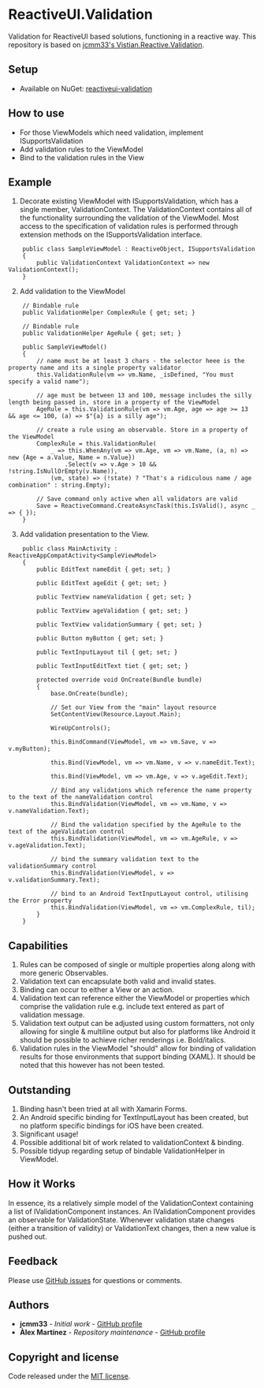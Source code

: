 # ReactiveUI.Validation

Validation for ReactiveUI based solutions, functioning in a reactive way. This repository is based on [jcmm33's Vistian.Reactive.Validation](https://github.com/jcmm33/ReactiveUI.Validation).

## Setup
* Available on NuGet: [reactiveui-validation](https://www.nuget.org/packages/reactiveui-validation/)

## How to use

* For those ViewModels which need validation, implement ISupportsValidation
* Add validation rules to the ViewModel
* Bind to the validation rules in the View

## Example

1. Decorate existing ViewModel with ISupportsValidation, which has a single member, ValidationContext. The ValidationContext contains all of the functionality surrounding the validation of the ViewModel.  Most access to the specification of validation rules is performed through extension methods on the ISupportsValidation interface.

```
    public class SampleViewModel : ReactiveObject, ISupportsValidation
    {
        public ValidationContext ValidationContext => new ValidationContext();
	}
```

2. Add validation to the ViewModel

```
	// Bindable rule
	public ValidationHelper ComplexRule { get; set; }

	// Bindable rule
	public ValidationHelper AgeRule { get; set; }

	public SampleViewModel()
	{
		// name must be at least 3 chars - the selector heee is the property name and its a single property validator
		this.ValidationRule(vm => vm.Name, _isDefined, "You must specify a valid name");

		// age must be between 13 and 100, message includes the silly length being passed in, store in a property of the ViewModel
		AgeRule = this.ValidationRule(vm => vm.Age, age => age >= 13 && age <= 100, (a) => $"{a} is a silly age");

		// create a rule using an observable. Store in a property of the ViewModel
		ComplexRule = this.ValidationRule(
			_ => this.WhenAny(vm => vm.Age, vm => vm.Name, (a, n) => new {Age = a.Value, Name = n.Value})
				.Select(v => v.Age > 10 && !string.IsNullOrEmpty(v.Name)),
			(vm, state) => (!state) ? "That's a ridiculous name / age combination" : string.Empty);

		// Save command only active when all validators are valid
		Save = ReactiveCommand.CreateAsyncTask(this.IsValid(), async _ => { });
	}
```

3. Add validation presentation to the View.

```
	public class MainActivity : ReactiveAppCompatActivity<SampleViewModel>
    {
        public EditText nameEdit { get; set; }

        public EditText ageEdit { get; set; }

        public TextView nameValidation { get; set; }

        public TextView ageValidation { get; set; }

        public TextView validationSummary { get; set; }

        public Button myButton { get; set; }

        public TextInputLayout til { get; set; }

        public TextInputEditText tiet { get; set; }

        protected override void OnCreate(Bundle bundle)
        {
            base.OnCreate(bundle);

            // Set our View from the "main" layout resource
            SetContentView(Resource.Layout.Main);

            WireUpControls();

            this.BindCommand(ViewModel, vm => vm.Save, v => v.myButton);

            this.Bind(ViewModel, vm => vm.Name, v => v.nameEdit.Text);

            this.Bind(ViewModel, vm => vm.Age, v => v.ageEdit.Text);

            // Bind any validations which reference the name property to the text of the nameValidation control
            this.BindValidation(ViewModel, vm => vm.Name, v => v.nameValidation.Text);

            // Bind the validation specified by the AgeRule to the text of the ageValidation control
            this.BindValidation(ViewModel, vm => vm.AgeRule, v => v.ageValidation.Text);

            // bind the summary validation text to the validationSummary control
            this.BindValidation(ViewModel, v => v.validationSummary.Text);

            // bind to an Android TextInputLayout control, utilising the Error property
            this.BindValidation(ViewModel, vm => vm.ComplexRule, til);
        }
    }
```

## Capabilities

1. Rules can be composed of single or multiple properties along along with more generic Observables.
2. Validation text can encapsulate both valid and invalid states.
3. Binding can occur to either a View or an action.
3. Validation text can reference either the ViewModel or properties which comprise the validation rule e.g. include text entered as part of validation message.
4. Validation text output can be adjusted using custom formatters, not only allowing for single & multiline output but also for platforms like Android it should be possible to achieve richer renderings i.e. Bold/italics.
5. Validation rules in the ViewModel "should" allow for binding of validation results for those environments that support binding (XAML). It should be noted that this however has not been tested.

## Outstanding

1. Binding hasn't been tried at all with Xamarin Forms.
2. An Android specific binding for TextInputLayout has been created, but no platform specific bindings for iOS have been created.
3. Significant usage!
4. Possible additional bit of work related to validationContext & binding.
5. Possible tidyup regarding setup of bindable ValidationHelper in ViewModel. 

## How it Works

In essence, its a relatively simple model of the ValidationContext containing a list of IValidationComponent instances. An IValidationComponent provides an observable for ValidationState. Whenever validation state changes (either a transition of validity) or ValidationText changes, then a new value is pushed out.

## Feedback

Please use [GitHub issues](https://github.com/alexmartinezm/ReactiveUI.Validation/issues) for questions or comments.

## Authors

* **jcmm33** - *Initial work* - [GitHub profile](https://github.com/jcmm33)
* **Àlex Martínez** - *Repository maintenance* - [GitHub profile](https://github.com/alexmartinezm)

## Copyright and license

Code released under the [MIT license](https://opensource.org/licenses/MIT).